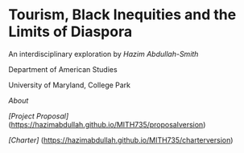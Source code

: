 # Tourism, Black Inequities and the Limits of Diaspora

An interdisciplinary exploration by *Hazim Abdullah-Smith*

Department of American Studies

University of Maryland, College Park



*About*

*[Project Proposal]* (https://hazimabdullah.github.io/MITH735/proposalversion)

*[Charter]* (https://hazimabdullah.github.io/MITH735/charterversion)
